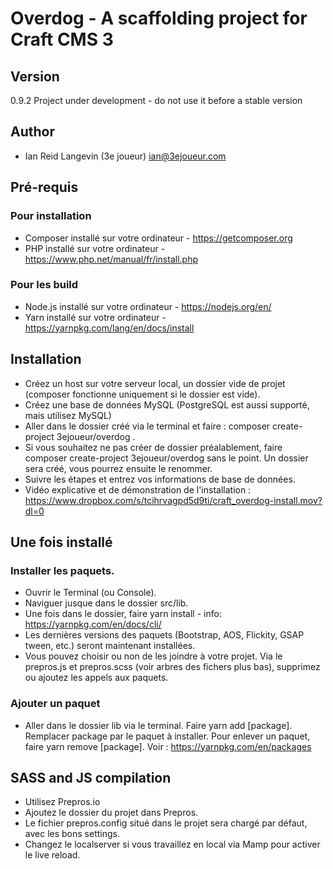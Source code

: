 
# Overdog - A scaffolding project for Craft CMS 3

## Version
0.9.2
Project under development - do not use it before a stable version

## Author
- Ian Reid Langevin (3e joueur)
ian@3ejoueur.com


## Pré-requis

### Pour installation

- Composer installé sur votre ordinateur - https://getcomposer.org
- PHP installé sur votre ordinateur - https://www.php.net/manual/fr/install.php

### Pour les build

- Node.js installé sur votre ordinateur - https://nodejs.org/en/
- Yarn installé sur votre ordinateur - https://yarnpkg.com/lang/en/docs/install


## Installation

- Créez un host sur votre serveur local, un dossier vide de projet (composer fonctionne uniquement si le dossier est vide).
- Créez une base de données MySQL (PostgreSQL est aussi supporté, mais utilisez MySQL)
- Aller dans le dossier créé via le terminal et faire : composer create-project 3ejoueur/overdog .
- Si vous souhaitez ne pas créer de dossier préalablement, faire composer create-project 3ejoueur/overdog sans le point. Un dossier sera créé, vous pourrez ensuite le renommer.
- Suivre les étapes et entrez vos informations de base de données.
- Vidéo explicative et de démonstration de l'installation : https://www.dropbox.com/s/tcihrvagpd5d9ti/craft_overdog-install.mov?dl=0


## Une fois installé

### Installer les paquets.
- Ouvrir le Terminal (ou Console).
- Naviguer jusque dans le dossier src/lib.
- Une fois dans le dossier, faire yarn install - info: https://yarnpkg.com/en/docs/cli/
- Les dernières versions des paquets (Bootstrap, AOS, Flickity, GSAP tween, etc.) seront maintenant installées.
- Vous pouvez choisir ou non de les joindre à votre projet. Via le prepros.js et prepros.scss (voir arbres des fichers plus bas), supprimez ou ajoutez les appels aux paquets.

### Ajouter un paquet

- Aller dans le dossier lib via le terminal. Faire yarn add [package]. Remplacer package par le paquet à installer. Pour enlever un paquet, faire yarn remove [package]. Voir : https://yarnpkg.com/en/packages

## SASS and JS compilation

- Utilisez Prepros.io
- Ajoutez le dossier du projet dans Prepros.
- Le fichier prepros.config situé dans le projet sera chargé par défaut, avec les bons settings.
- Changez le localserver si vous travaillez en local via Mamp pour activer le live reload.
